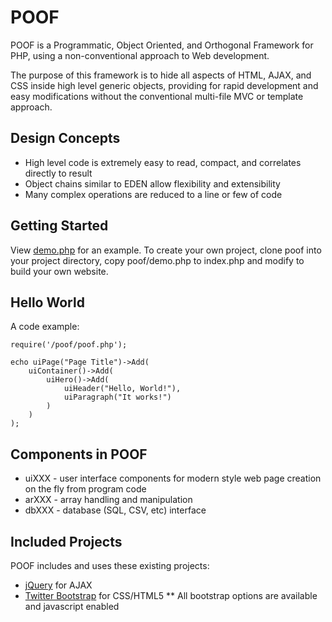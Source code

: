 POOF
====

POOF is a Programmatic, Object Oriented, and Orthogonal Framework for PHP, using a
non-conventional approach to Web development.

The purpose of this framework is to hide all aspects of HTML, AJAX, and CSS inside high
level generic objects, providing for rapid development and easy modifications without
the conventional multi-file MVC or template approach.

Design Concepts
---------------

* High level code is extremely easy to read, compact, and correlates directly to result
* Object chains similar to EDEN allow flexibility and extensibility
* Many complex operations are reduced to a line or few of code

Getting Started
---------------

View [demo.php](https://github.com/stgnet/poof/blob/master/demo.php) for an example.  To create your own
project, clone poof into your project directory, copy poof/demo.php to index.php and modify to build
your own website.

Hello World
-----------
A code example:

	require('/poof/poof.php');

	echo uiPage("Page Title")->Add(
		uiContainer()->Add(
			uiHero()->Add(
				uiHeader("Hello, World!"),
				uiParagraph("It works!")
			)
		)
	);


Components in POOF
------------------

* uiXXX - user interface components for modern style web page creation on the fly from program code
* arXXX - array handling and manipulation
* dbXXX - database (SQL, CSV, etc) interface

Included Projects
-----------------

POOF includes and uses these existing projects:

* [jQuery](http://jquery.com) for AJAX
* [Twitter Bootstrap](http://twitter.github.com/bootstrap) for CSS/HTML5
** All bootstrap options are available and javascript enabled

